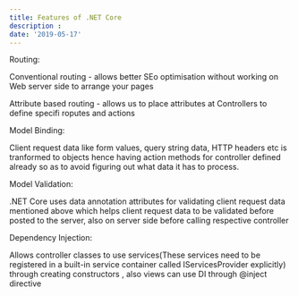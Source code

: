 ```yaml
---
title: Features of .NET Core
description : 
date: '2019-05-17'
---
```



Routing:

Conventional routing - allows better SEo optimisation without working on Web server side to arrange your pages

Attribute based routing - allows us to place attributes at Controllers to define specifi roputes and actions 

Model Binding:

Client request data like form values, query string data, HTTP headers etc is tranformed to objects hence having action methods for controller defined already so as to avoid figuring out what data it has to process.

Model Validation:

.NET Core uses data annotation attributes for validating client request data mentioned above which helps client request data to be validated before posted to the server, also on server side before calling respective controller

Dependency Injection:

Allows controller classes to use services(These services need to be registered in a built-in service container called IServicesProvider explicitly) through creating constructors , also views can use DI through @inject directive



   


